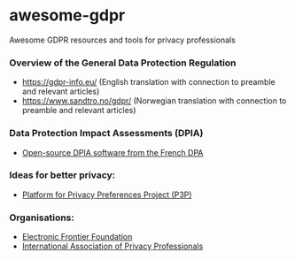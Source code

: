 # awesome-gdpr
Awesome GDPR resources and tools for privacy professionals

### Overview of the General Data Protection Regulation
  * https://gdpr-info.eu/ (English translation with connection to preamble and relevant articles)
  * https://www.sandtro.no/gdpr/ (Norwegian translation with connection to preamble and relevant articles)
  
### Data Protection Impact Assessments (DPIA)
  * [Open-source DPIA software from the French DPA](https://www.cnil.fr/en/open-source-pia-software-helps-carry-out-data-protection-impact-assesment)
  
### Ideas for better privacy:
  * [Platform for Privacy Preferences Project (P3P)](https://en.wikipedia.org/wiki/P3P)
  
### Organisations:
  * [Electronic Frontier Foundation](https://www.eff.org/)
  * [International Association of Privacy Professionals](https://iapp.org/)
